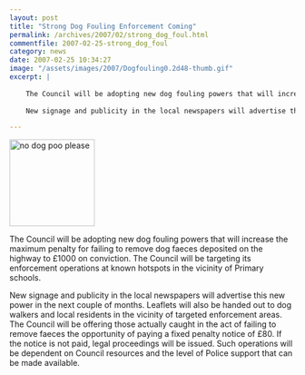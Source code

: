 ```yaml
---
layout: post
title: "Strong Dog Fouling Enforcement Coming"
permalink: /archives/2007/02/strong_dog_foul.html
commentfile: 2007-02-25-strong_dog_foul
category: news
date: 2007-02-25 10:34:27
image: "/assets/images/2007/Dogfouling0.2d48-thumb.gif"
excerpt: |
    
    The Council will be adopting new dog fouling powers that will increase the maximum penalty for failing to remove dog faeces deposited on the highway to &pound;1000 on conviction. The Council will be targeting its enforcement operations at known hotspots in the vicinity of Primary schools.
    
    New signage and publicity in the local newspapers will advertise this new power in the next couple of months. Leaflets will also be handed out to dog walkers and local residents in the vicinity of targeted enforcement areas. The Council will be offering those actually caught in the act of failing to remove faeces the opportunity of paying a fixed penalty notice of &pound;80. If the notice is not paid, legal proceedings will be issued. Such operations will be dependent on Council resources and the level of Police support that can be made available.

---
```


<img src="/assets/images/2007/Dogfouling0.2d48-thumb.gif" width="150" height="153" alt="no dog poo please" class="right" />

The Council will be adopting new dog fouling powers that will increase the maximum penalty for failing to remove dog faeces deposited on the highway to £1000 on conviction. The Council will be targeting its enforcement operations at known hotspots in the vicinity of Primary schools.

New signage and publicity in the local newspapers will advertise this new power in the next couple of months. Leaflets will also be handed out to dog walkers and local residents in the vicinity of targeted enforcement areas. The Council will be offering those actually caught in the act of failing to remove faeces the opportunity of paying a fixed penalty notice of £80. If the notice is not paid, legal proceedings will be issued. Such operations will be dependent on Council resources and the level of Police support that can be made available.
